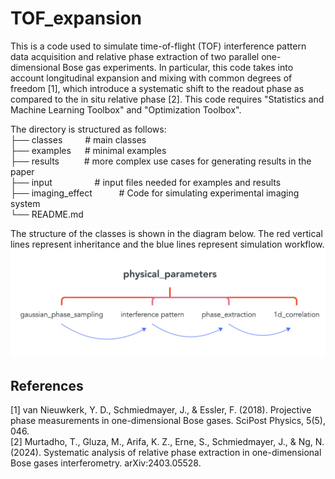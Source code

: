# TOF_expansion
This is a code used to simulate time-of-flight (TOF) interference pattern data acquisition and relative phase extraction of two parallel one-dimensional Bose gas experiments. In particular, this code takes into account longitudinal expansion and mixing with common degrees of freedom [1], which introduce a systematic shift to the readout phase as compared to the in situ relative phase [2]. This code requires "Statistics and Machine Learning Toolbox" and "Optimization Toolbox". 

The directory is structured as follows: <br />
├── classes &emsp;&emsp;            # main classes  <br />
├── examples &emsp;                 # minimal examples <br />
├── results  &emsp;&emsp;&nbsp;     # more complex use cases for generating results in the paper <br />
├── input     &emsp;&ensp;&emsp;&nbsp;&emsp;&ensp; # input files needed for examples and results <br />
├── imaging_effect    &emsp;&ensp;&emsp;&nbsp;# Code for simulating experimental imaging system <br />
└── README.md <br />

The structure of the classes is shown in the diagram below. The red vertical lines represent inheritance and the blue lines represent simulation workflow.  <br/>
![class_structure](classes/class_structure.png)

## References
[1] van Nieuwkerk, Y. D., Schmiedmayer, J., & Essler, F. (2018). Projective phase measurements in one-dimensional Bose gases. SciPost Physics, 5(5), 046.<br/>
[2] Murtadho, T., Gluza, M., Arifa, K. Z., Erne, S., Schmiedmayer, J., & Ng, N. (2024). Systematic analysis of relative phase extraction in one-dimensional Bose gases interferometry. arXiv:2403.05528.
